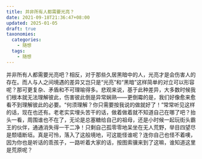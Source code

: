 ```yaml
---
title: 并非所有人都需要光亮？
date: 2021-09-18T21:36:47+08:00
updated: 2025-01-05
draft: true
taxonomies:
  categories:
    - 随想
  tags:
    - 随想
---
```


并非所有人都需要光亮吧？相反，对于那些久居黑暗中的人，光亮才是会伤害人的存在。而人与人之间境遇的差异又岂只是“光亮”和“黑暗”这样简单的对立可以形容呢？那可更复杂、矛盾和不可理喻得多。悲观来说，基于此种差异，大多数时候我们根本就无法理解彼此，伤害彼此倒是异常娴熟——更倒霉的是，我们好像愈来愈看不到理解彼此的必要。“何须理解？你只需要按我说的做就好了！”常常听见这样的话，现在也还有。老老实实埋头苦干的话，做着做着就不知道自己在哪了吧？抬头一看，周围谁也不在了，无论是总塞糖给自己的祖母，还是小时候一起玩街头霸王的伙伴，通通消失得一干二净！只剩自己孤零零地呆坐在无人荒野，举目四望尽是颓墙断垣。真是可怜，落入了这般境地，可这能怪谁呢？连你自己也怪不着噢，因为你也是听话的乖孩子，一路听着大家的话，按图索骥来到了这嘛，谁知道这里是荒原呢？
<!-- more -->
